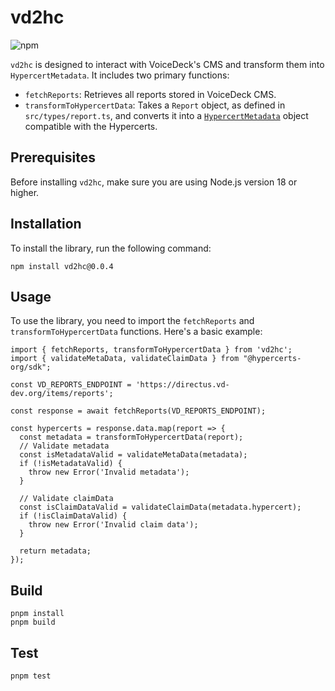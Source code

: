 # vd2hc

![npm](https://img.shields.io/npm/v/vd2hc)

`vd2hc` is designed to interact with VoiceDeck's CMS and transform them into `HypercertMetadata`. It includes two primary functions:

- `fetchReports`: Retrieves all reports stored in VoiceDeck CMS.
- `transformToHypercertData`: Takes a `Report` object, as defined in `src/types/report.ts`, and converts it into a [`HypercertMetadata`](https://hypercerts.org/docs/developer/api/sdk/interfaces/HypercertMetadata) object compatible with the Hypercerts.

## Prerequisites

Before installing `vd2hc`, make sure you are using Node.js version 18 or higher.

## Installation

To install the library, run the following command:
```
npm install vd2hc@0.0.4
```

## Usage

To use the library, you need to import the `fetchReports` and `transformToHypercertData` functions. Here's a basic example:
```
import { fetchReports, transformToHypercertData } from 'vd2hc';
import { validateMetaData, validateClaimData } from "@hypercerts-org/sdk";

const VD_REPORTS_ENDPOINT = 'https://directus.vd-dev.org/items/reports';

const response = await fetchReports(VD_REPORTS_ENDPOINT);

const hypercerts = response.data.map(report => {
  const metadata = transformToHypercertData(report);
  // Validate metadata
  const isMetadataValid = validateMetaData(metadata);
  if (!isMetadataValid) {
    throw new Error('Invalid metadata');
  }

  // Validate claimData
  const isClaimDataValid = validateClaimData(metadata.hypercert);
  if (!isClaimDataValid) {
    throw new Error('Invalid claim data');
  }

  return metadata;
});
```

## Build

```
pnpm install
pnpm build
```

## Test

```
pnpm test
```
